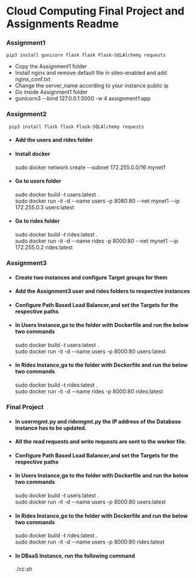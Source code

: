 # Cloud Computing Final Project and Assignments Readme

### Assignment1
    pip3 install gunicorn flask flask Flask-SQLAlchemy requests
- Copy the Assignment1 folder
- Install nginx and remove default file in sites-enabled and add nginx_conf.txt
- Change the server_name according to your instance public ip
- Go inside Assignment1 folder
- gunicorn3 --bind 127.0.0.1:5000 -w 4 assignment1:app


### Assignment2
     pip3 install flask flask Flask-SQLAlchemy requests
- #### Add the users and rides folder
- #### Install docker
     sudo docker network create --subnet 172.255.0.0/16 mynet1
- #### Go to users folder
     sudo docker build -t users:latest .<br />
     sudo docker run -it -d --name users -p 8080:80 --net mynet1 --ip 172.255.0.3 users:latest
- #### Go to rides folder
     sudo docker build -t rides:latest .<br />
     sudo docker run -it -d --name rides -p 8000:80 --net mynet1 --ip 172.255.0.2 rides:latest
     
### Assignment3
- #### Create two instances and configure Target groups for them 
- #### Add the Assignment3 user and rides folders to respective instances
- #### Configure Path Based Load Balancer,and set the Targets for the respective paths
- #### In Users Instance,go to the folder with Dockerfile and run the below two commands
     sudo docker build -t users:latest .<br />
     sudo docker run -it -d --name users -p 8000:80 users:latest
- #### In Rides Instance,go to the folder with Dockerfile and run the below two commands
     sudo docker build -t rides:latest .<br />
     sudo docker run -it -d --name rides -p 8000:80 rides:latest

### Final Project
- #### In usermgmt.py and ridemgmt.py the IP address of the Database instance has to be updated. 
- #### All the read requests and write requests  are sent to the worker file.
- #### Configure Path Based Load Balancer,and set the Targets for the respective paths
- #### In Users Instance,go to the folder with Dockerfile and run the below two commands
     sudo docker build -t users:latest .<br />
     sudo docker run -it -d --name users -p 8000:80 users:latest
- #### In Rides Instance,go to the folder with Dockerfile and run the below two commands
     sudo docker build -t rides:latest .<br />
     sudo docker run -it -d --name users -p 8000:80 rides:latest
- #### In DBaaS Instance, run the following command 
     ./cc.sh

